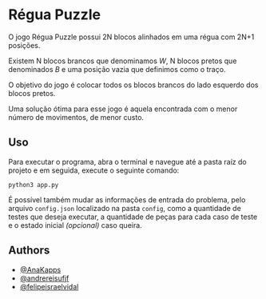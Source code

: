 # Régua Puzzle

O jogo Régua Puzzle possui 2N blocos alinhados em uma régua com 2N+1 posições.

Existem N blocos brancos que denominamos *W*, N blocos pretos que denominados *B* e uma posição vazia que definimos como o traço.

O objetivo do jogo é colocar todos os blocos brancos do lado esquerdo dos blocos pretos.

Uma solução ótima para esse jogo é aquela encontrada com o menor número de movimentos, de menor custo.
## Uso

Para executar o programa, abra o terminal e navegue até a pasta raíz do projeto e em seguida, execute o seguinte comando:

```
python3 app.py
```

É possível também mudar as informações de entrada do problema, pelo arquivo ``config.json`` localizado na pasta ``config``, como a quantidade de testes que deseja executar, a quantidade de peças para cada caso de teste e o estado inicial *(opcional)* caso queira.
## Authors

- [@AnaKapps](https://www.github.com/anakapps)
- [@andrereisufjf](https://www.github.com/andrereisufjf)
- [@felipeisraelvidal](https://www.github.com/felipeisraelvidal)